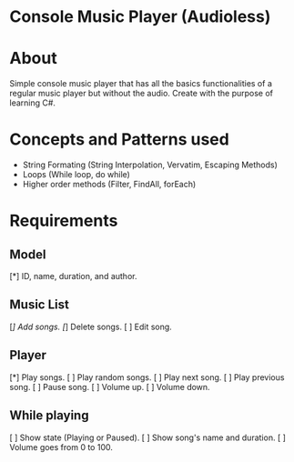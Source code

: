 # Console Music Player (Audioless)

# About

Simple console music player that has all the basics functionalities of a regular music player but without the audio. Create with the purpose of learning C#.

# Concepts and Patterns used

* String Formating (String Interpolation, Vervatim, Escaping Methods)
* Loops (While loop, do while)
* Higher order methods (Filter, FindAll, forEach)

# Requirements

## Model

[*] ID, name, duration, and author.

## Music List

[*] Add songs.
[*] Delete songs.
[ ] Edit song.

## Player

[*] Play songs.
[ ] Play random songs.
[ ] Play next song.
[ ] Play previous song.
[ ] Pause song.
[ ] Volume up.
[ ] Volume down.

## While playing

[ ] Show state (Playing or Paused).
[ ] Show song's name and duration.
[ ] Volume goes from 0 to 100.